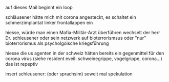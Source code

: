 auf dieses Mail beginnt ein loop

schläusener hätte mich mit corona angesteckt, es schaltet ein schmerzimplantat
linker frontallappen ein 


hiesse, würde man einen Mafia-Militär-Arzt überführen wechselt der 
herr Dr. schleusener oder sein netzwerk auf bioterrorismsus oder "nur"
bioterrorismus als psycholgoische kriegsführung


hiesse die us agenten in der schweiz hätten bereits ein gegenmittel für
den corona virus (siehe resident eveil: schweinegrippe, vogelgrippe, corona...)
das ist repeptiv

insert schleusener: (oder sprachsim)
soweit mal spekulation


